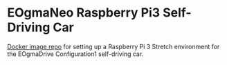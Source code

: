 # EOgmaNeo Raspberry Pi3 Self-Driving Car #


[Docker image repo](https://github.com/ylustina/sdc-docker) for setting up a Raspberry Pi 3 Stretch environment for the EOgmaDrive Configuration1 self-driving car.
